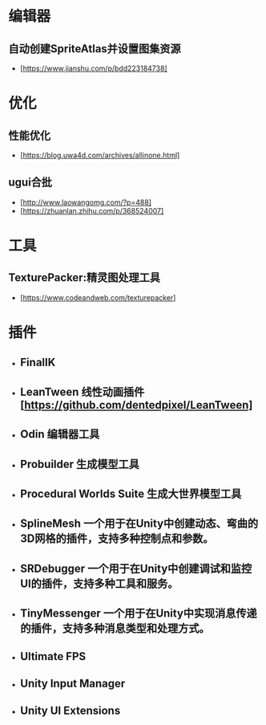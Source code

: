 # 编辑器
## 自动创建SpriteAtlas并设置图集资源
- [https://www.jianshu.com/p/bdd223184738]

# 优化
## 性能优化
- [https://blog.uwa4d.com/archives/allinone.html]

## ugui合批 
- [http://www.laowangomg.com/?p=488]
- [https://zhuanlan.zhihu.com/p/368524007]

# 工具
## TexturePacker:精灵图处理工具
- [https://www.codeandweb.com/texturepacker]

# 插件
- ## FinalIK
- ## LeanTween 线性动画插件[https://github.com/dentedpixel/LeanTween]
- ## Odin 编辑器工具
- ## Probuilder 生成模型工具
- ## Procedural Worlds Suite 生成大世界模型工具
- ## SplineMesh 一个用于在Unity中创建动态、弯曲的3D网格的插件，支持多种控制点和参数。
- ## SRDebugger 一个用于在Unity中创建调试和监控UI的插件，支持多种工具和服务。
- ## TinyMessenger 一个用于在Unity中实现消息传递的插件，支持多种消息类型和处理方式。
- ## Ultimate FPS
- ## Unity Input Manager
- ## Unity UI Extensions
